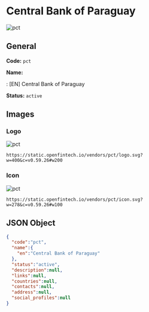 
# Central Bank of Paraguay 
![pct](https://static.openfintech.io/vendors/pct/logo.svg?w=400&c=v0.59.26#w200)  

## General 
 
**Code:** `pct` 
 
**Name:** 
 
:	[EN] Central Bank of Paraguay 
 
**Status:** `active` 
 

## Images 

### Logo 
 
![pct](https://static.openfintech.io/vendors/pct/logo.svg?w=400&c=v0.59.26#w200)  

```
https://static.openfintech.io/vendors/pct/logo.svg?w=400&c=v0.59.26#w200
```  

### Icon 
 
![pct](https://static.openfintech.io/vendors/pct/icon.svg?w=278&c=v0.59.26#w100)  

```
https://static.openfintech.io/vendors/pct/icon.svg?w=278&c=v0.59.26#w100
```  

## JSON Object 

```json
{
  "code":"pct",
  "name":{
    "en":"Central Bank of Paraguay"
  },
  "status":"active",
  "description":null,
  "links":null,
  "countries":null,
  "contacts":null,
  "address":null,
  "social_profiles":null
}
```  
